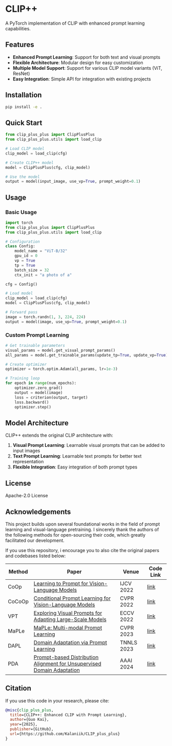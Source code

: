# CLIP++

A PyTorch implementation of CLIP with enhanced prompt learning capabilities.

## Features

- **Enhanced Prompt Learning**: Support for both text and visual prompts
- **Flexible Architecture**: Modular design for easy customization
- **Multiple Model Support**: Support for various CLIP model variants (ViT, ResNet)
- **Easy Integration**: Simple API for integration with existing projects

## Installation

```bash
pip install -e .
```

## Quick Start

```python
from clip_plus_plus import ClipPlusPlus
from clip_plus_plus.utils import load_clip

# Load CLIP model
clip_model = load_clip(cfg)

# Create CLIP++ model
model = ClipPlusPlus(cfg, clip_model)

# Use the model
output = model(input_image, use_vp=True, prompt_weight=0.1)
```

## Usage

### Basic Usage

```python
import torch
from clip_plus_plus import ClipPlusPlus
from clip_plus_plus.utils import load_clip

# Configuration
class Config:
    model_name = "ViT-B/32"
    gpu_id = 0
    vp = True
    tp = True
    batch_size = 32
    ctx_init = "a photo of a"

cfg = Config()

# Load model
clip_model = load_clip(cfg)
model = ClipPlusPlus(cfg, clip_model)

# Forward pass
image = torch.randn(1, 3, 224, 224)
output = model(image, use_vp=True, prompt_weight=0.1)
```

### Custom Prompt Learning

```python
# Get trainable parameters
visual_params = model.get_visual_prompt_params()
all_params = model.get_trainable_params(update_tp=True, update_vp=True)

# Create optimizer
optimizer = torch.optim.Adam(all_params, lr=1e-3)

# Training loop
for epoch in range(num_epochs):
    optimizer.zero_grad()
    output = model(image)
    loss = criterion(output, target)
    loss.backward()
    optimizer.step()
```

## Model Architecture

CLIP++ extends the original CLIP architecture with:

1. **Visual Prompt Learning**: Learnable visual prompts that can be added to input images
2. **Text Prompt Learning**: Learnable text prompts for better text representation
3. **Flexible Integration**: Easy integration of both prompt types

## License

Apache-2.0 License

## Acknowledgements
This project builds upon several foundational works in the field of prompt learning and visual-language pretraining. I sincerely thank the authors of the following methods for open-sourcing their code, which greatly facilitated our development.

If you use this repository, i encourage you to also cite the original papers and codebases listed below:

| Method       | Paper                                                   | Venue      | Code Link |
| ------------ | ------------------------------------------------------- | ---------- | --------- |
| CoOp         | [Learning to Prompt for Vision-Language Models](https://arxiv.org/abs/2109.01134)                                 | IJCV  2022  |  [link](https://github.com/KaiyangZhou/CoOp)  |
| CoCoOp       | [Conditional Prompt Learning for Vision-Language Models](https://arxiv.org/abs/2203.05557)                        | CVPR  2022  |  [link](https://github.com/KaiyangZhou/CoOp)  |
| VPT          | [Exploring Visual Prompts for Adapting Large-Scale Models](https://arxiv.org/abs/2203.17274)                      | ECCV  2022  |  [link](https://github.com/KMnP/vpt)  |
| MaPLe        | [MaPLe: Multi-modal Prompt Learning](https://arxiv.org/abs/2210.03117)                                            | CVPR  2023  |  [link](https://github.com/muzairkhattak/multimodal-prompt-learning)  |
| DAPL         | [Domain Adaptation via Prompt Learning](https://arxiv.org/abs/2202.06687)                                         | TNNLS 2023  |  [link](https://github.com/LeapLabTHU/DAPrompt)  |
| PDA          | [Prompt-based Distribution Alignment for Unsupervised Domain Adaptation](https://arxiv.org/abs/2312.09553)        | AAAI  2024  |  [link](https://github.com/BaiShuanghao/Prompt-based-Distribution-Alignment)  |


## Citation

If you use this code in your research, please cite:

```bibtex
@misc{clip_plus_plus,
  title={CLIP++: Enhanced CLIP with Prompt Learning},
  author={Guo Kai},
  year={2025},
  publisher={GitHub},
  url={https://github.com/Kalaniik/CLIP_plus_plus}
}
``` 
